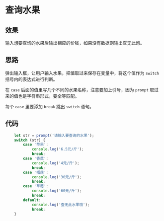 # 查询水果

## 效果

输入想要查询的水果后输出相应的价钱，如果没有数据则输出查无此询。

## 思路

弹出输入框，让用户输入水果，把值取过来保存在变量中，将这个值作为 `switch` 括号内的表达式进行判断。

在 `case` 后面的值里写几个不同的水果名称，注意要加上引号，因为 `prompt` 取过来的值也是字符串形式，要全等匹配。

每个 `case` 里要添加 `break` 跳出 `switch` 语句。

## 代码

```js
    let str = prompt('请输入要查询的水果');
    switch (str) {
        case '苹果':
            console.log('6.5元/斤');
            break;
        case '香蕉':
            console.log('4元/斤');
            break;
        case '榴莲':
            console.log('30元/斤');
            break;
        case '草莓':
            console.log('60元/斤');
            break;
        default:
            console.log('查无此水果哦');
            break;
    }
```

